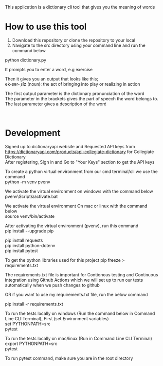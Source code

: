 This application is a dictionary cli tool that gives you the meaning of words

# How to use this tool

1. Download this repository or clone the repository to your local
2. Navigate to the src directory using your command line and run the command below

python dictionary.py

It prompts you to enter a word, e.g exercise

Then it gives you an output that looks like this; <br />
ek-sər-ˌsīz (noun): the act of bringing into play or realizing in action

The first output parameter is the dictionary pronunciation of the word <br />
The parameter in the brackets gives the part of speech the word belongs to. <br />
The last parameter gives a description of the word

&nbsp;

# Development
Signed up to dictionaryapi website and Requested API keys from https://dictionaryapi.com/products/api-collegiate-dictionary for Collegiate Dictionary <br />
After registering, Sign in and Go to "Your Keys" section to get the API keys


To create a python virtual environment from our cmd terminal/cli we use the command <br />
python -m venv pvenv 

We activate the virtual environment on windows with the command below <br />
pvenv\Scripts\activate.bat

We activate the virtual environment On mac or linux with the command below<br />
source venv/bin/activate


After activating the virtual environment (pvenv), run this command<br />
pip install --upgrade pip

pip install requests<br />
pip install python-dotenv<br />
pip install pytest

To get the python libraries used for this project
pip freeze > requirements.txt

The requirements.txt file is important for Contionous testing and Continuous integration using Github Actions which we will set up to run our tests automatically when we push changes to github

OR if you want to use my requirements.txt file, run the below command

pip install -r requirements.txt

To run the tests locally on windows (Run the command below in Command Line CLI Terminal), First (set Environment variables) <br />
set PYTHONPATH=src <br />
pytest

To run the tests locally on mac/linux (Run in Command Line CLI Terminal)<br />
export PYTHONPATH=src <br />
pytest

To run pytest command, make sure you are in the root directory

